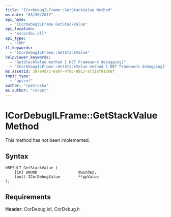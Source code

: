 ```yaml
---
title: "ICorDebugILFrame::GetStackValue Method"
ms.date: "03/30/2017"
api_name: 
  - "ICorDebugILFrame.GetStackValue"
api_location: 
  - "mscordbi.dll"
api_type: 
  - "COM"
f1_keywords: 
  - "ICorDebugILFrame::GetStackValue"
helpviewer_keywords: 
  - "GetStackValue method [.NET Framework debugging]"
  - "ICorDebugILFrame::GetStackValue method [.NET Framework debugging]"
ms.assetid: 397a4d72-6a87-4f0b-8813-af31af91d68f
topic_type: 
  - "apiref"
author: "rpetrusha"
ms.author: "ronpet"
---
```

# ICorDebugILFrame::GetStackValue Method
This method has not been implemented.  
  
## Syntax  
  
```  
HRESULT GetStackValue (  
    [in] DWORD                  dwIndex,  
    [out] ICorDebugValue        **ppValue  
);  
```  
  
## Requirements  
 **Header:** CorDebug.idl, CorDebug.h
